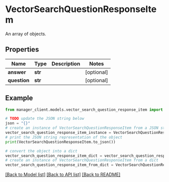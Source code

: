 # VectorSearchQuestionResponseItem

An array of objects.

## Properties

Name | Type | Description | Notes
------------ | ------------- | ------------- | -------------
**answer** | **str** |  | [optional] 
**question** | **str** |  | [optional] 

## Example

```python
from manager_client.models.vector_search_question_response_item import VectorSearchQuestionResponseItem

# TODO update the JSON string below
json = "{}"
# create an instance of VectorSearchQuestionResponseItem from a JSON string
vector_search_question_response_item_instance = VectorSearchQuestionResponseItem.from_json(json)
# print the JSON string representation of the object
print(VectorSearchQuestionResponseItem.to_json())

# convert the object into a dict
vector_search_question_response_item_dict = vector_search_question_response_item_instance.to_dict()
# create an instance of VectorSearchQuestionResponseItem from a dict
vector_search_question_response_item_from_dict = VectorSearchQuestionResponseItem.from_dict(vector_search_question_response_item_dict)
```
[[Back to Model list]](../README.md#documentation-for-models) [[Back to API list]](../README.md#documentation-for-api-endpoints) [[Back to README]](../README.md)


